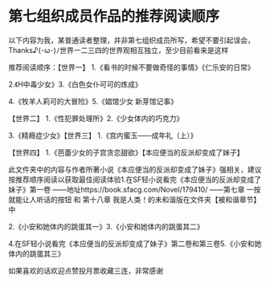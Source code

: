 # 第七组织成员作品的推荐阅读顺序

以下内容为我，某普通读者整理，并非第七组织成员所写，希望不要引起误会，Thanks♪(･ω･)ﾉ世界一二三四的世界观相互独立，至少目前看来是这样

推荐阅读顺序：【世界一】
1.《看书的时候不要做奇怪的事情》《仁乐安的日常》

2.《H中毒少女》3.《白色女仆可可的炼成》

4.《牧羊人莉可的大冒险》5.《娼馆少女 新芽馆记事》

【世界二】
1.《性犯罪处理所》2.《少女体内的巧克力》

3.《精瘾症少女》【世界三】
1.《宫内蜜玉——成年礼（上）》

【世界四】
1.《芭蕾少女的子宫贪恋甜欲》【本应便当的反派却变成了妹子】

此文件夹中的内容与作者所著小说《本应便当的反派却变成了妹子》强相关，建议按推荐顺序阅读以获取最佳阅读体验1.在SF轻小说看完《本应便当的反派却变成了妹子》第一卷
——地址https://book.sfacg.com/Novel/179410/
——第七章 一按就能让人听话的按钮 和 第十八章 我是人类！的未和谐版在文件夹【被和谐章节】中

2.《小安和她体内的跳蛋其一》3.《小安和她体内的跳蛋其二》

4.在SF轻小说看完《本应便当的反派却变成了妹子》第二卷和第三卷5.《小安和她体内的跳蛋其三》

如果喜欢的话欢迎点赞投月票收藏三连，非常感谢 

 